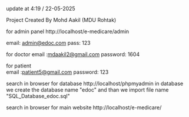 update at 4:19 / 22-05-2025

Project Created By Mohd Aakil (MDU Rohtak)

for admin panel
http://localhost/e-medicare/admin

email: admin@edoc.com
pass: 123


for doctor
email :mdaakil2@gmail.com
password: 1604

for patient  
email :patient5@gmail.com
password: 123



search in browser for database
http://localhost/phpmyadmin
in database we create the database name "edoc" and 
than we import file name "SQL_Database_edoc.sql"


search in browser for main website
http://localhost/e-medicare/

